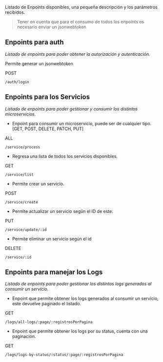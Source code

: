 Listado de Enpoints disponibles, una pequeña descripción y los parámetros recibidos.

> Tener en cuenta que para el consumo de todos los enpoints es necesario enviar un jsonwebtoken

## Enpoints para auth
*Listado de enpoints para poder obtener la autorización y autenticación.*

Permite generar un jsonwebtoken

POST
```
/auth/login
```

## Enpoints para los Servicios
*Listado de enpoints para poder gestionar y consumir los distintos microservicios.*

- Enpoint para consumir un microservicio, puede ser de cualquier tipo.[GET, POST, DELETE, PATCH, PUT]

ALL
```
/service/process
```

- Regresa una lista de todos los servicios disponibles.

GET
```
/service/list
```

- Permite crear un servicio.

POST
```
/service/create
```

- Permite actualizar un servicio según el ID de este.

PUT
```
/service/update/:id
```

- Permite eliminar un servicio según el id

DELETE
```
/service/:id
```

## Enpoints para manejar los Logs
*Listado de enpoints para poder gestionar los distintos logs generados al consumir un servicio.*

- Enpoint que permite obtener los logs generados al consumir un servicio, este devuelve paginado el listado.

GET
```
/logs/all-logs/:page/:registrosPorPagina
```

- Enpoint que permite obtener los logs por su status, cuenta con una paginación.

GET
```
/logs/logs-by-status/:status/:page/:registrosPorPagina
```

